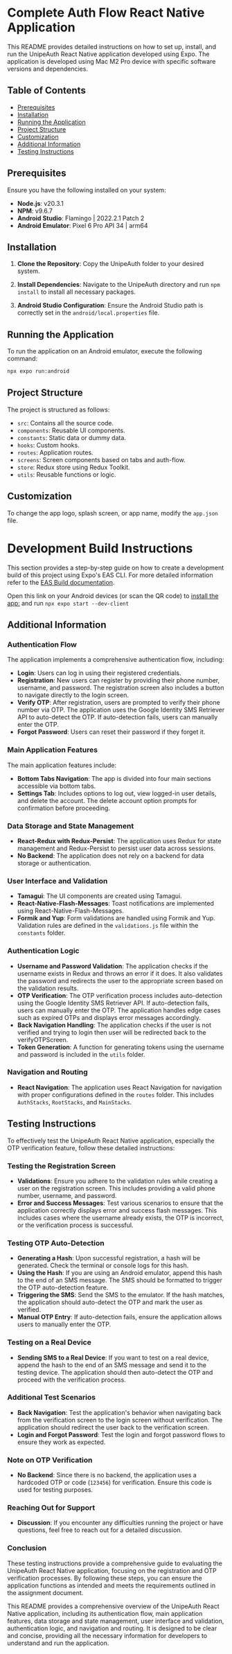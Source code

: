 # Complete Auth Flow React Native Application

This README provides detailed instructions on how to set up, install, and run the UnipeAuth React Native application developed using Expo. The application is developed using  Mac M2 Pro device with specific software versions and dependencies.

## Table of Contents

- [Prerequisites](#prerequisites)
- [Installation](#installation)
- [Running the Application](#running-the-application)
- [Project Structure](#project-structure)
- [Customization](#customization)
- [Additional Information](#additional-information)
- [Testing Instructions](#testing-instructions)

## Prerequisites

Ensure you have the following installed on your system:

- **Node.js**: v20.3.1
- **NPM**: v9.6.7
- **Android Studio**: Flamingo | 2022.2.1 Patch 2
- **Android Emulator**: Pixel 6 Pro API 34 | arm64

## Installation

1. **Clone the Repository**: Copy the UnipeAuth folder to your desired system.

2. **Install Dependencies**: Navigate to the UnipeAuth directory and run `npm install` to install all necessary packages.

3. **Android Studio Configuration**: Ensure the Android Studio path is correctly set in the `android/local.properties` file.

## Running the Application

To run the application on an Android emulator, execute the following command:

```bash
npx expo run:android
```

## Project Structure

The project is structured as follows:

- `src`: Contains all the source code.
 - `components`: Reusable UI components.
 - `constants`: Static data or dummy data.
 - `hooks`: Custom hooks.
 - `routes`: Application routes.
 - `screens`: Screen components based on tabs and auth-flow.
 - `store`: Redux store using Redux Toolkit.
 - `utils`: Reusable functions or logic.

## Customization

To change the app logo, splash screen, or app name, modify the `app.json` file.

# Development Build Instructions

This section provides a step-by-step guide on how to create a development build of this project using Expo's EAS CLI.
For more detailed information refer to the [EAS Build documentation](https://docs.expo.dev/build/setup/#install-the-latest-eas-cli).

Open this link on your Android devices (or scan the QR code) to [install the app:](
https://expo.dev/accounts/haryanvidev/projects/UnipeAuth/builds/44481b9d-0979-4d34-a570-1fb591076004)
and  run `npx expo start --dev-client`


## Additional Information

### Authentication Flow

The application implements a comprehensive authentication flow, including:

- **Login**: Users can log in using their registered credentials.
- **Registration**: New users can register by providing their phone number, username, and password. The registration screen also includes a button to navigate directly to the login screen.
- **Verify OTP**: After registration, users are prompted to verify their phone number via OTP. The application uses the Google Identity SMS Retriever API to auto-detect the OTP. If auto-detection fails, users can manually enter the OTP.
- **Forgot Password**: Users can reset their password if they forget it.

### Main Application Features

The main application features include:

- **Bottom Tabs Navigation**: The app is divided into four main sections accessible via bottom tabs.
- **Settings Tab**: Includes options to log out, view logged-in user details, and delete the account. The delete account option prompts for confirmation before proceeding.

### Data Storage and State Management

- **React-Redux with Redux-Persist**: The application uses Redux for state management and Redux-Persist to persist user data across sessions.
- **No Backend**: The application does not rely on a backend for data storage or authentication.

### User Interface and Validation

- **Tamagui**: The UI components are created using Tamagui.
- **React-Native-Flash-Messages**: Toast notifications are implemented using React-Native-Flash-Messages.
- **Formik and Yup**: Form validations are handled using Formik and Yup. Validation rules are defined in the `validations.js` file within the `constants` folder.

### Authentication Logic

- **Username and Password Validation**: The application checks if the username exists in Redux and throws an error if it does. It also validates the password and redirects the user to the appropriate screen based on the validation results.
- **OTP Verification**: The OTP verification process includes auto-detection using the Google Identity SMS Retriever API. If auto-detection fails, users can manually enter the OTP. The application handles edge cases such as expired OTPs and displays error messages accordingly.
- **Back Navigation Handling**: The application checks if the user is not verified and trying to login then user will be redirected back to  the verifyOTPScreen.
- **Token Generation**: A function for generating tokens using the username and password is included in the `utils` folder.

### Navigation and Routing

- **React Navigation**: The application uses React Navigation for navigation with proper configurations defined in the `routes` folder. This includes `AuthStacks`, `RootStacks`, and `MainStacks`.


## Testing Instructions

To effectively test the UnipeAuth React Native application, especially the OTP verification feature, follow these detailed instructions:

### Testing the Registration Screen

- **Validations**: Ensure you adhere to the validation rules while creating a user on the registration screen. This includes providing a valid phone number, username, and password.
- **Error and Success Messages**: Test various scenarios to ensure that the application correctly displays error and success flash messages. This includes cases where the username already exists, the OTP is incorrect, or the verification process is successful.

### Testing OTP Auto-Detection

- **Generating a Hash**: Upon successful registration, a hash will be generated. Check the terminal or console logs for this hash.
- **Using the Hash**: If you are using an Android emulator, append this hash to the end of an SMS message. The SMS should be formatted to trigger the OTP auto-detection feature.
- **Triggering the SMS**: Send the SMS to the emulator. If the hash matches, the application should auto-detect the OTP and mark the user as verified.
- **Manual OTP Entry**: If auto-detection fails, ensure the application allows users to manually enter the OTP.

### Testing on a Real Device

- **Sending SMS to a Real Device**: If you want to test on a real device, append the hash to the end of an SMS message and send it to the testing device. The application should then auto-detect the OTP and proceed with the verification process.

### Additional Test Scenarios

- **Back Navigation**: Test the application's behavior when navigating back from the verification screen to the login screen without verification. The application should redirect the user back to the verification screen.
- **Login and Forgot Password**: Test the login and forgot password flows to ensure they work as expected.

### Note on OTP Verification

- **No Backend**: Since there is no backend, the application uses a hardcoded OTP or code (`123456`) for verification. Ensure this code is used for testing purposes.

### Reaching Out for Support

- **Discussion**: If you encounter any difficulties running the project or have questions, feel free to reach out for a detailed discussion.

### Conclusion

These testing instructions provide a comprehensive guide to evaluating the UnipeAuth React Native application, focusing on the registration and OTP verification processes. By following these steps, you can ensure the application functions as intended and meets the requirements outlined in the assignment document.

This README provides a comprehensive overview of the UnipeAuth React Native application, including its authentication flow, main application features, data storage and state management, user interface and validation, authentication logic, and navigation and routing. It is designed to be clear and concise, providing all the necessary information for developers to understand and run the application.
